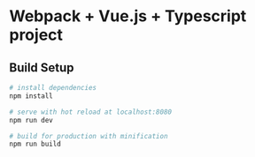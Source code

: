 # Webpack + Vue.js + Typescript project

## Build Setup

``` bash
# install dependencies
npm install

# serve with hot reload at localhost:8080
npm run dev

# build for production with minification
npm run build
```